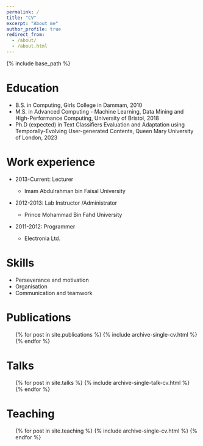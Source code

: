 ```yaml
---
permalink: /
title: "CV"
excerpt: "About me"
author_profile: true
redirect_from: 
  - /about/
  - /about.html
---
```


{% include base_path %}

Education
======
* B.S. in Computing, Girls College in Dammam, 2010
* M.S. in Advanced Computing - Machine Learning, Data Mining and High-Performance Computing, University of Bristol, 2018
* Ph.D (expected) in Text Classifiers Evaluation and Adaptation using Temporally-Evolving User-generated Contents, Queen Mary University of London, 2023

Work experience
======
* 2013-Current: Lecturer 
  * Imam Abdulrahman bin Faisal University
  
* 2012-2013: Lab Instructor /Administrator  
  * Prince Mohammad Bin Fahd University
  
* 2011-2012: Programmer 
  * Electronia Ltd.
  
Skills
======
* Perseverance and motivation
* Organisation
* Communication and teamwork

Publications
======
  <ul>{% for post in site.publications %}
    {% include archive-single-cv.html %}
  {% endfor %}</ul>
  
Talks
======
  <ul>{% for post in site.talks %}
    {% include archive-single-talk-cv.html %}
  {% endfor %}</ul>
  
Teaching
======
  <ul>{% for post in site.teaching %}
    {% include archive-single-cv.html %}
  {% endfor %}</ul>
